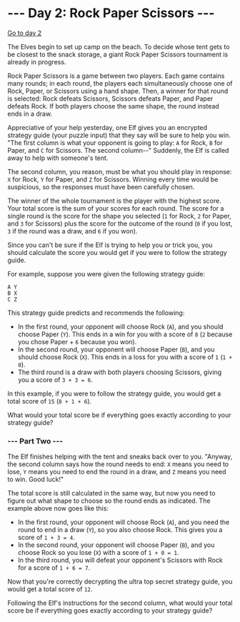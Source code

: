 # --- Day 2: Rock Paper Scissors ---

[Go to day 2](https://adventofcode.com/2022/day/2)

The Elves begin to set up camp on the beach. To decide whose tent gets to be closest to the snack storage, a giant Rock
Paper Scissors tournament is already in progress.

Rock Paper Scissors is a game between two players. Each game contains many rounds; in each round, the players each
simultaneously choose one of Rock, Paper, or Scissors using a hand shape. Then, a winner for that round is selected:
Rock defeats Scissors, Scissors defeats Paper, and Paper defeats Rock. If both players choose the same shape, the round
instead ends in a draw.

Appreciative of your help yesterday, one Elf gives you an encrypted strategy guide (your puzzle input) that they say
will be sure to help you win. "The first column is what your opponent is going to play: `A` for Rock, `B` for Paper,
and `C` for Scissors. The second column--" Suddenly, the Elf is called away to help with someone's tent.

The second column, you reason, must be what you should play in response: `X` for Rock, `Y` for Paper, and `Z` for
Scissors. Winning every time would be suspicious, so the responses must have been carefully chosen.

The winner of the whole tournament is the player with the highest score. Your total score is the sum of your scores for
each round. The score for a single round is the score for the shape you selected (`1` for Rock, `2` for Paper, and `3`
for Scissors) plus the score for the outcome of the round (`0` if you lost, `3` if the round was a draw, and `6` if you
won).

Since you can't be sure if the Elf is trying to help you or trick you, you should calculate the score you would get if
you were to follow the strategy guide.

For example, suppose you were given the following strategy guide:

```
A Y
B X
C Z
```

This strategy guide predicts and recommends the following:

- In the first round, your opponent will choose Rock (`A`), and you should choose Paper (`Y`). This ends in a win for
  you with a score of `8` (`2` because you chose Paper + `6` because you won).
- In the second round, your opponent will choose Paper (`B`), and you should choose Rock (`X`). This ends in a loss for
  you with a score of `1` (`1 + 0`).
- The third round is a draw with both players choosing Scissors, giving you a score of `3 + 3 = 6`.

In this example, if you were to follow the strategy guide, you would get a total score of `15` (`8 + 1 + 6`).

What would your total score be if everything goes exactly according to your strategy guide?

### --- Part Two ---

The Elf finishes helping with the tent and sneaks back over to you. "Anyway, the second column says how the round needs
to end: `X` means you need to lose, `Y` means you need to end the round in a draw, and `Z` means you need to win. Good
luck!"

The total score is still calculated in the same way, but now you need to figure out what shape to choose so the round
ends as indicated. The example above now goes like this:

- In the first round, your opponent will choose Rock (`A`), and you need the round to end in a draw (`Y`), so you also
  choose Rock. This gives you a score of `1 + 3 = 4`.
- In the second round, your opponent will choose Paper (`B`), and you choose Rock so you lose (`X`) with a score of `1 +
  0 = 1`.
- In the third round, you will defeat your opponent's Scissors with Rock for a score of `1 + 6 = 7`.

Now that you're correctly decrypting the ultra top secret strategy guide, you would get a total score of `12`.

Following the Elf's instructions for the second column, what would your total score be if everything goes exactly
according to your strategy guide?
